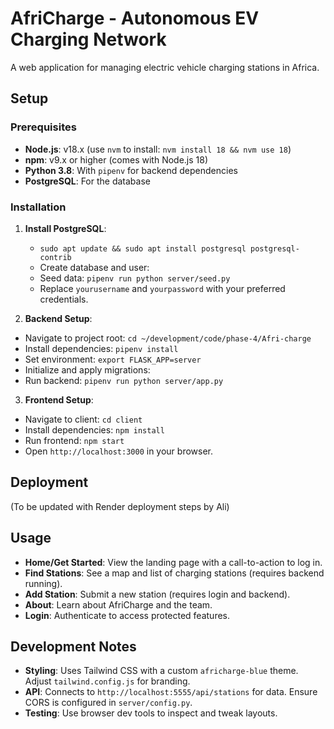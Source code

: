# AfriCharge - Autonomous EV Charging Network
A web application for managing electric vehicle charging stations in Africa.
## Setup

### Prerequisites
- **Node.js**: v18.x (use `nvm` to install: `nvm install 18 && nvm use 18`)
- **npm**: v9.x or higher (comes with Node.js 18)
- **Python 3.8**: With `pipenv` for backend dependencies
- **PostgreSQL**: For the database

### Installation
1. **Install PostgreSQL**:
   - `sudo apt update && sudo apt install postgresql postgresql-contrib`
   - Create database and user:
   - Seed data: `pipenv run python server/seed.py`
   - Replace `yourusername` and `yourpassword` with your preferred credentials.

2. **Backend Setup**:
- Navigate to project root: `cd ~/development/code/phase-4/Afri-charge`
- Install dependencies: `pipenv install`
- Set environment: `export FLASK_APP=server`
- Initialize and apply migrations:
- Run backend: `pipenv run python server/app.py`

3. **Frontend Setup**:
- Navigate to client: `cd client`
- Install dependencies: `npm install`
- Run frontend: `npm start`
- Open `http://localhost:3000` in your browser.

## Deployment
(To be updated with Render deployment steps by Ali)

## Usage
- **Home/Get Started**: View the landing page with a call-to-action to log in.
- **Find Stations**: See a map and list of charging stations (requires backend running).
- **Add Station**: Submit a new station (requires login and backend).
- **About**: Learn about AfriCharge and the team.
- **Login**: Authenticate to access protected features.

## Development Notes
- **Styling**: Uses Tailwind CSS with a custom `africharge-blue` theme. Adjust `tailwind.config.js` for branding.
- **API**: Connects to `http://localhost:5555/api/stations` for data. Ensure CORS is configured in `server/config.py`.
- **Testing**: Use browser dev tools to inspect and tweak layouts.
